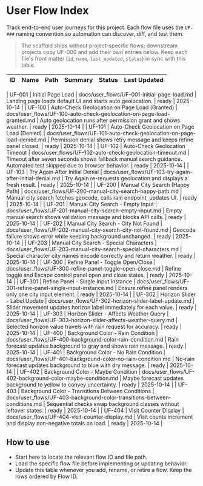 # User Flow Index

Track end-to-end user journeys for this project. Each flow file uses the `UF-###` naming convention so automation can discover, diff, and test them.

> The scaffold ships without project-specific flows; downstream projects copy UF-000 and add their own entries below. Keep each file's front matter (`id`, `name`, `last_updated`, `status`) in sync with this table.

| ID | Name | Path | Summary | Status | Last Updated |
|----|------|------|---------|--------|--------------|
<!-- UF-000 (template) intentionally omitted from active flows. -->
| UF-001 | Initial Page Load | docs/user_flows/UF-001-initial-page-load.md | Landing page loads default UI and starts auto geolocation. | ready | 2025-10-14 |
| UF-100 | Auto-Check Geolocation on Page Load (Granted) | docs/user_flows/UF-100-auto-check-geolocation-on-page-load-granted.md | Auto geolocation runs after permission grant and shows weather. | ready | 2025-10-14 |
| UF-101 | Auto-Check Geolocation on Page Load (Denied) | docs/user_flows/UF-101-auto-check-geolocation-on-page-load-denied.md | Permission denial shows retry message and keeps refine panel closed. | ready | 2025-10-14 |
| UF-102 | Auto-Check Geolocation Timeout | docs/user_flows/UF-102-auto-check-geolocation-timeout.md | Timeout after seven seconds shows fallback manual search guidance. Automated test skipped due to browser behavior. | ready | 2025-10-14 |
| UF-103 | Try Again After Initial Denial | docs/user_flows/UF-103-try-again-after-initial-denial.md | Try Again re-requests geolocation and displays a fresh result. | ready | 2025-10-14 |
| UF-200 | Manual City Search (Happy Path) | docs/user_flows/UF-200-manual-city-search-happy-path.md | Manual city search fetches geocode, calls rain endpoint, updates UI. | ready | 2025-10-14 |
| UF-201 | Manual City Search - Empty Input | docs/user_flows/UF-201-manual-city-search-empty-input.md | Empty manual search shows validation message and blocks API calls. | ready | 2025-10-14 |
| UF-202 | Manual City Search - City Not Found | docs/user_flows/UF-202-manual-city-search-city-not-found.md | Geocode failure shows error while keeping background unchanged. | ready | 2025-10-14 |
| UF-203 | Manual City Search - Special Characters | docs/user_flows/UF-203-manual-city-search-special-characters.md | Special character city names encode correctly and return weather. | ready | 2025-10-14 |
| UF-300 | Refine Panel - Toggle Open/Close | docs/user_flows/UF-300-refine-panel-toggle-open-close.md | Refine toggle and Escape control panel open and close states. | ready | 2025-10-14 |
| UF-301 | Refine Panel - Single Input Instance | docs/user_flows/UF-301-refine-panel-single-input-instance.md | Ensure refine panel renders only one city input element. | ready | 2025-10-14 |
| UF-302 | Horizon Slider - Label Update | docs/user_flows/UF-302-horizon-slider-label-update.md | Slider movement updates horizon label immediately for each value. | ready | 2025-10-14 |
| UF-303 | Horizon Slider - Affects Weather Query | docs/user_flows/UF-303-horizon-slider-affects-weather-query.md | Selected horizon value travels with rain request for accuracy. | ready | 2025-10-14 |
| UF-400 | Background Color - Rain Condition | docs/user_flows/UF-400-background-color-rain-condition.md | Rain forecast updates background to gray and shows rain message. | ready | 2025-10-14 |
| UF-401 | Background Color - No Rain Condition | docs/user_flows/UF-401-background-color-no-rain-condition.md | No-rain forecast updates background to blue with dry message. | ready | 2025-10-14 |
| UF-402 | Background Color - Maybe Condition | docs/user_flows/UF-402-background-color-maybe-condition.md | Maybe forecast updates background to yellow to convey uncertainty. | ready | 2025-10-14 |
| UF-403 | Background Color - Transitions Between Conditions | docs/user_flows/UF-403-background-color-transitions-between-conditions.md | Sequential checks swap background classes without leftover states. | ready | 2025-10-14 |
| UF-404 | Visit Counter Display | docs/user_flows/UF-404-visit-counter-display.md | Visit counts increment and display non-negative totals on load. | ready | 2025-10-14 |

## How to use
- Start here to locate the relevant flow ID and file path.
- Load the specific flow file before implementing or updating behavior.
- Update this table whenever you add, rename, or retire a flow. Keep the rows ordered by Flow ID.